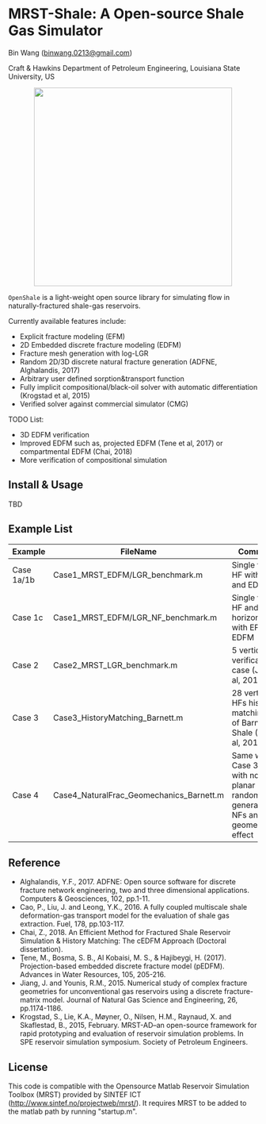 MRST-Shale: A Open-source Shale Gas Simulator
==============================================================================================
Bin Wang (binwang.0213@gmail.com)

Craft & Hawkins Department of Petroleum Engineering, Louisiana State University, US

<p align="center">
  <img src = "https://github.com/BinWang0213/MRST_Shale/blob/master/doc/demo.png" height="400">
</p>

`OpenShale` is a light-weight open source library for simulating flow in naturally-fractured shale-gas reservoirs. 

Currently available features include:

* Explicit fracture modeling (EFM)
* 2D Embedded discrete fracture modeling (EDFM)
* Fracture mesh generation with log-LGR
* Random 2D/3D discrete natural fracture generation (ADFNE, Alghalandis, 2017) 
* Arbitrary user defined sorption&transport function
* Fully implicit compositional/black-oil solver with automatic differentiation (Krogstad et al, 2015)
* Verified solver against commercial simulator (CMG)

TODO List:
* 3D EDFM verification
* Improved EDFM such as, projected EDFM (Tene et al, 2017) or compartmental EDFM (Chai, 2018)
* More verification of compositional simulation 

## Install & Usage

TBD

## Example List
| Example | FileName  | Comments |
|---|---|---|
| Case 1a/1b  | Case1_MRST_EDFM/LGR_benchmark.m  | Single vertical HF with EFM and EDFM |
| Case 1c  | Case1_MRST_EDFM/LGR_NF_benchmark.m  | Single vertical HF and 3 horizontal NFs with EFM and EDFM |
| Case 2  | Case2_MRST_LGR_benchmark.m  | 5 vertical HFs verification case (Jiang et al, 2015) |
| Case 3  | Case3_HistoryMatching_Barnett.m  | 28 vertical HFs history matching case of Barnett Shale (Cao et al, 2016) |
| Case 4  | Case4_NaturalFrac_Geomechanics_Barnett.m  | Same with Case 3 but with non-planar HFs, random generated NFs and geomechanics effect |

## Reference

* Alghalandis, Y.F., 2017. ADFNE: Open source software for discrete fracture network engineering, two and three dimensional applications. Computers & Geosciences, 102, pp.1-11.
* Cao, P., Liu, J. and Leong, Y.K., 2016. A fully coupled multiscale shale deformation-gas transport model for the evaluation of shale gas extraction. Fuel, 178, pp.103-117.
* Chai, Z., 2018. An Efficient Method for Fractured Shale Reservoir Simulation & History Matching: The cEDFM Approach (Doctoral dissertation).
* Ţene, M., Bosma, S. B., Al Kobaisi, M. S., & Hajibeygi, H. (2017). Projection-based embedded discrete fracture model (pEDFM). Advances in Water Resources, 105, 205-216.
* Jiang, J. and Younis, R.M., 2015. Numerical study of complex fracture geometries for unconventional gas reservoirs using a discrete fracture-matrix model. Journal of Natural Gas Science and Engineering, 26, pp.1174-1186.
* Krogstad, S., Lie, K.A., Møyner, O., Nilsen, H.M., Raynaud, X. and Skaflestad, B., 2015, February. MRST-AD–an open-source framework for rapid prototyping and evaluation of reservoir simulation problems. In SPE reservoir simulation symposium. Society of Petroleum Engineers.

## License

This code is compatible with the Opensource Matlab Reservoir Simulation Toolbox (MRST) provided by SINTEF ICT (http://www.sintef.no/projectweb/mrst/). It requires MRST to be added to the matlab path by running "startup.m".
